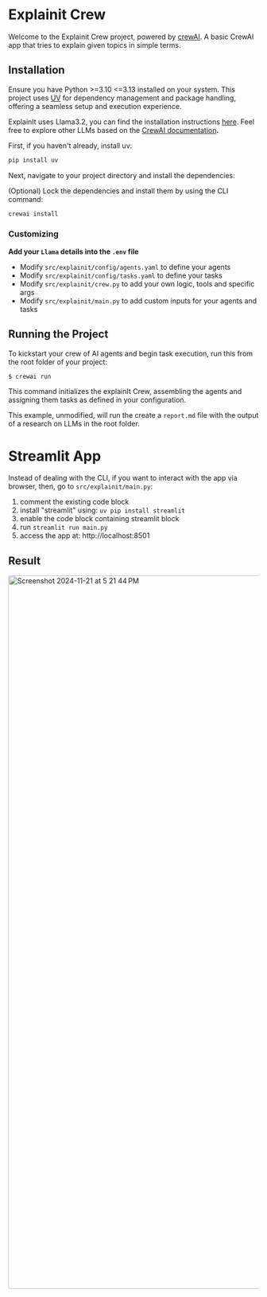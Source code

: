 # Explainit Crew

Welcome to the Explainit Crew project, powered by [crewAI](https://crewai.com). A basic CrewAI app that tries to explain given topics in simple terms.


## Installation

Ensure you have Python >=3.10 <=3.13 installed on your system. This project uses [UV](https://docs.astral.sh/uv/) for dependency management and package handling, offering a seamless setup and execution experience.

ExplainIt uses Llama3.2, you can find the installation instructions [here](https://docs.crewai.com/how-to/llm-connections#using-local-models-with-ollama). Feel free to explore other LLMs based on the [CrewAI documentation](https://docs.crewai.com/how-to/llm-connections#connect-crewai-to-llms).

First, if you haven't already, install uv:

```bash
pip install uv
```

Next, navigate to your project directory and install the dependencies:

(Optional) Lock the dependencies and install them by using the CLI command:
```bash
crewai install
```
### Customizing

**Add your `Llama` details into the `.env` file**

- Modify `src/explainit/config/agents.yaml` to define your agents
- Modify `src/explainit/config/tasks.yaml` to define your tasks
- Modify `src/explainit/crew.py` to add your own logic, tools and specific args
- Modify `src/explainit/main.py` to add custom inputs for your agents and tasks

## Running the Project

To kickstart your crew of AI agents and begin task execution, run this from the root folder of your project:

```bash
$ crewai run
```

This command initializes the explainIt Crew, assembling the agents and assigning them tasks as defined in your configuration.

This example, unmodified, will run the create a `report.md` file with the output of a research on LLMs in the root folder.


# Streamlit App

Instead of dealing with the CLI, if you want to interact with the app via browser, then, go to `src/explainit/main.py`:

1. comment the existing code block
2. install "streamlit" using: `uv pip install streamlit`
3. enable the code block containing streamlit block
4. run `streamlit run main.py`
5. access the app at: http://localhost:8501

## Result

<img width="1434" alt="Screenshot 2024-11-21 at 5 21 44 PM" src="https://github.com/user-attachments/assets/3963c64a-d2f8-4330-b39d-088feea9cb3c">
